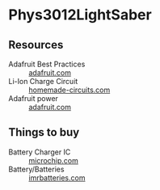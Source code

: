 # Phys3012LightSaber
## Resources
<dl>
  <dt>Adafruit Best Practices</dt>
    <dd><a href=https://learn.adafruit.com/adafruit-neopixel-uberguide/best-practices>adafruit.com</a></dd>
  <dt>Li-Ion Charge Circuit</dt>
    <dd><a href=https://www.homemade-circuits.com/li-ion-battery-charger-circuit-using-ic/>homemade-circuits.com</a></dd>
  <dt>Adafruit power</dt>
    <dd><a href=https://learn.adafruit.com/adafruit-neopixel-uberguide/powering-neopixels>adafruit.com</a></dd>
</dl>

## Things to buy
<dl>
  <dt>Battery Charger IC</dt>
    <dd><a href=https://www.microchip.com/en-us/products/power-management/battery-charger-ics>microchip.com</a></dd>
  <dt>Battery/Batteries</dt>
    <dd><a href=https://www.imrbatteries.com/samsung-50e-21700-5000mah-9-8a-battery/>imrbatteries.com</a></dd>
</dl>
